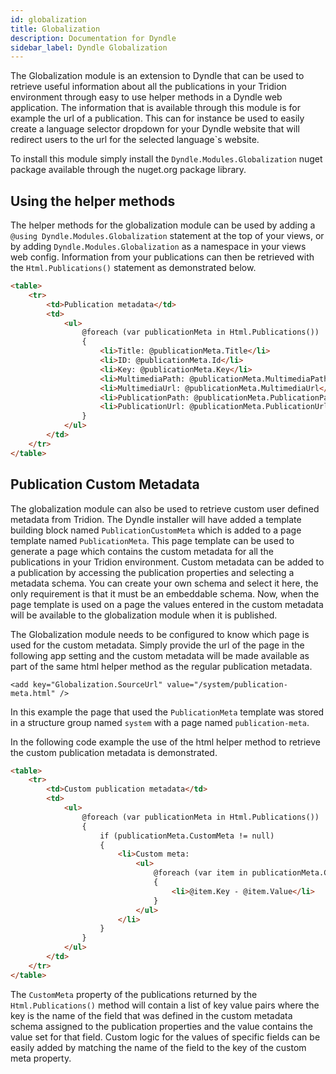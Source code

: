 ```yaml
---
id: globalization
title: Globalization
description: Documentation for Dyndle
sidebar_label: Dyndle Globalization
---
```


The Globalization module is an extension to Dyndle that can be used to retrieve useful information about all the publications in your Tridion environment through easy to use helper methods in a Dyndle web application. The information that is available through this module is for example the url of a publication. This can for instance be used to easily create a language selector dropdown for your Dyndle website that will redirect users to the url for the selected language`s website.

To install this module simply install the `Dyndle.Modules.Globalization` nuget package available through the nuget.org package library.

## Using the helper methods

The helper methods for the globalization module can be used by adding a `@using Dyndle.Modules.Globalization` statement at the top of your views, or by adding `Dyndle.Modules.Globalization` as a namespace in your views web config. Information from your publications can then be retrieved with the `Html.Publications()` statement as demonstrated below.

```html
<table>
	<tr>
        <td>Publication metadata</td>
        <td>
            <ul>
                @foreach (var publicationMeta in Html.Publications())
                {
                    <li>Title: @publicationMeta.Title</li>
                    <li>ID: @publicationMeta.Id</li>
                    <li>Key: @publicationMeta.Key</li>
                    <li>MultimediaPath: @publicationMeta.MultimediaPath</li>
                    <li>MultimediaUrl: @publicationMeta.MultimediaUrl</li>
                    <li>PublicationPath: @publicationMeta.PublicationPath</li>
                    <li>PublicationUrl: @publicationMeta.PublicationUrl</li>
                }
            </ul>
        </td>
    </tr>
</table>
```



## Publication Custom Metadata

The globalization module can also be used to retrieve custom user defined metadata from Tridion. The Dyndle installer will have added a template building block named `PublicationCustomMeta` which is added to a page template named `PublicationMeta`. This page template can be used to generate a page which contains the custom metadata for all the publications in your Tridion environment.  Custom metadata can be added to a publication by accessing the publication properties and selecting a metadata schema. You can create your own schema and select it here, the only requirement is that it must be an embeddable schema. Now, when the page template is used on a page the values entered in the custom metadata will be available to the globalization module when it is published.

The Globalization module needs to be configured to know which page is used for the custom metadata. Simply provide the url of the page in the following app setting and the custom metadata will be made available as part of the same html helper method as the regular publication metadata. 

`<add key="Globalization.SourceUrl" value="/system/publication-meta.html" />`

In this example the page that used the `PublicationMeta` template was stored in a structure group named `system` with a page named `publication-meta`. 

In the following code example the use of the html helper method to retrieve the custom publication metadata is demonstrated. 

```html
<table>
	<tr>
        <td>Custom publication metadata</td>
        <td>
            <ul>
                @foreach (var publicationMeta in Html.Publications())
                {
                    if (publicationMeta.CustomMeta != null)
                    {
                        <li>Custom meta:
                            <ul>
                                @foreach (var item in publicationMeta.CustomMeta)
                                {
                                	<li>@item.Key - @item.Value</li>
                                }
                            </ul>
                        </li>
                    }
                }
            </ul>
        </td>
    </tr>
</table>
```

The `CustomMeta` property of the publications returned by the `Html.Publications()` method will contain a list of key value pairs where the key is the name of the field that was defined in the custom metadata schema assigned to the publication properties and the value contains the value set for that field. Custom logic for the values of specific fields can be easily added by matching the name of the field to the key of the custom meta property.